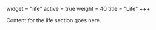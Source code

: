 widget = "life"
active = true
weight = 40
title = "Life"
+++

Content for the life section goes here.